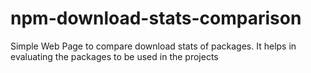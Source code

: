 # npm-download-stats-comparison
Simple Web Page to compare download stats of packages. It helps in evaluating the packages to be used in the projects
